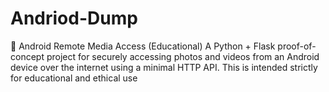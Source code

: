 # Andriod-Dump
📱 Android Remote Media Access (Educational) A Python + Flask proof-of-concept project for securely accessing photos and videos from an Android device over the internet using a minimal HTTP API. This is intended strictly for educational and ethical use
